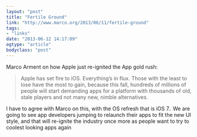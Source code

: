 ```yaml
---
layout: "post"
title: "Fertile Ground"
link: "http://www.marco.org/2013/06/11/fertile-ground"
tags: 
- "links"
date: "2013-06-12 14:17:09"
ogtype: "article"
bodyclass: "post"
---
```


Marco Arment on how Apple just re-ignited the App gold rush:

> Apple has set fire to iOS. Everything’s in flux. Those with the least to lose have the most to gain, because this fall, hundreds of millions of people will start demanding apps for a platform with thousands of old, stale players and not many new, nimble alternatives.

I have to agree with Marco on this, with the OS refresh that is iOS 7.. We are going to see app developers jumping to relaunch their apps to fit the new UI style, and that will re-ignite the industry once more as people want to try to coolest looking apps again